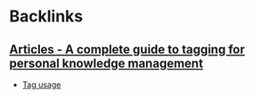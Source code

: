 
# Backlinks
## [Articles - A complete guide to tagging for personal knowledge management](<Articles - A complete guide to tagging for personal knowledge management.md>)
- [Tag usage](<Tag usage.md>)

